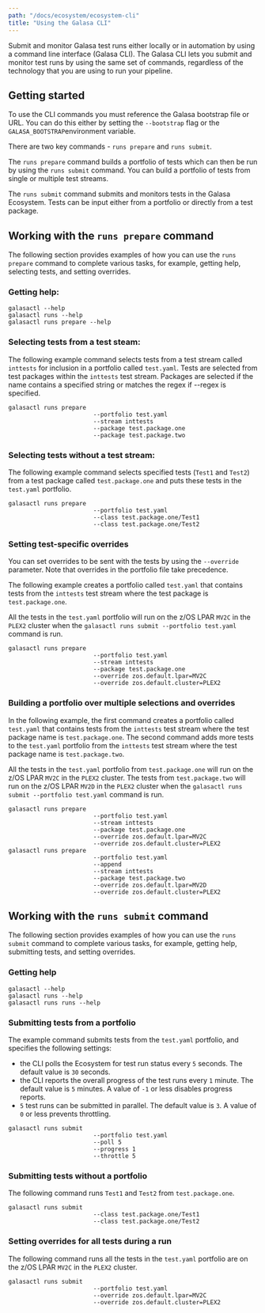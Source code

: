 ```yaml
---
path: "/docs/ecosystem/ecosystem-cli"
title: "Using the Galasa CLI"
---
```


Submit and monitor Galasa test runs either locally or in automation by using a command line interface (Galasa CLI). The Galasa CLI lets you submit and monitor test runs by using the same set of commands, regardless of the technology that you are using to run your pipeline. 

## Getting started 

To use the CLI commands you must reference the Galasa bootstrap file or URL. You can do this either by setting the `--bootstrap` flag or the `GALASA_BOOTSTRAP`environment variable.

There are two key commands - `runs prepare` and `runs submit`.

The `runs prepare` command builds a portfolio of tests which can then be run by using the `runs submit` command. You can build a portfolio of tests from single or multiple test streams. 

The `runs submit` command submits and monitors tests in the Galasa Ecosystem.  Tests can be input either from a portfolio or directly from a test package. 

## Working with the `runs prepare` command

The following section provides examples of how you can use the `runs prepare` command to complete various tasks, for example, getting help, selecting tests, and setting overrides.

### Getting help:

```
galasactl --help
galasactl runs --help
galasactl runs prepare --help
```

### Selecting tests from a test steam:

The following example command selects tests from a test stream called `inttests` for inclusion in a portfolio called `test.yaml`. Tests are selected from test packages within the `inttests` test stream. Packages are selected if the name contains a specified string or matches the regex if --regex is specified.  

```
galasactl runs prepare
                        --portfolio test.yaml
                        --stream inttests
                        --package test.package.one
                        --package test.package.two
```

### Selecting tests without a test stream:

The following example command selects specified tests (`Test1` and `Test2`) from a test package called `test.package.one` and puts these tests in the `test.yaml` portfolio.   

```
galasactl runs prepare
                        --portfolio test.yaml
                        --class test.package.one/Test1
                        --class test.package.one/Test2
```

### Setting test-specific overrides

You can set overrides to be sent with the tests by using the `--override` parameter. Note that overrides in the portfolio file take precedence.

The following example creates a portfolio called `test.yaml` that contains tests from the `inttests` test stream where the test package is `test.package.one`.

All the tests in the `test.yaml` portfolio will run on the z/OS LPAR `MV2C` in the `PLEX2` cluster when the `galasactl runs submit --portfolio test.yaml` command is run.

```
galasactl runs prepare
                        --portfolio test.yaml
                        --stream inttests
                        --package test.package.one
                        --override zos.default.lpar=MV2C
                        --override zos.default.cluster=PLEX2
```

### Building a portfolio over multiple selections and overrides

In the following example, the first command creates a portfolio called `test.yaml` that contains tests from the `inttests` test stream where the test package name is `test.package.one`. The second command adds more tests to the `test.yaml` portfolio from the `inttests` test stream where the test package name is `test.package.two`. 

All the tests in the `test.yaml` portfolio from `test.package.one` will run on the z/OS LPAR `MV2C` in the `PLEX2` cluster. The tests from `test.package.two` will run on the z/OS LPAR `MV2D` in the `PLEX2` cluster when the `galasactl runs submit --portfolio test.yaml` command is run.

```
galasactl runs prepare 
                        --portfolio test.yaml
                        --stream inttests
                        --package test.package.one
                        --override zos.default.lpar=MV2C
                        --override zos.default.cluster=PLEX2
galasactl runs prepare
                        --portfolio test.yaml
                        --append
                        --stream inttests
                        --package test.package.two
                        --override zos.default.lpar=MV2D
                        --override zos.default.cluster=PLEX2
```

## Working with the `runs submit` command

The following section provides examples of how you can use the `runs submit` command to complete various tasks, for example, getting help, submitting tests, and setting overrides.

### Getting help

```
galasactl --help
galasactl runs --help
galasactl runs runs --help
```

### Submitting tests from a portfolio

The example command submits tests from the `test.yaml` portfolio, and specifies the following settings: 
- the CLI polls the Ecosystem for test run status every `5` seconds. The default value is `30` seconds. 
- the CLI reports the overall progress of the test runs every `1` minute. The default value is `5` minutes. A value of  `-1` or less disables progress reports.
- `5` test runs can be submitted in parallel. The default value is `3`. A value of `0` or less  prevents throttling.

```
galasactl runs submit
                        --portfolio test.yaml
                        --poll 5
                        --progress 1
                        --throttle 5
```

### Submitting tests without a portfolio

The following command runs `Test1` and `Test2` from `test.package.one`. 

```
galasactl runs submit
                        --class test.package.one/Test1
                        --class test.package.one/Test2
```

### Setting overrides for all tests during a run

The following command runs all the tests in the `test.yaml` portfolio are on the z/OS LPAR `MV2C` in the `PLEX2` cluster.

```
galasactl runs submit
                        --portfolio test.yaml
                        --override zos.default.lpar=MV2C
                        --override zos.default.cluster=PLEX2
```






